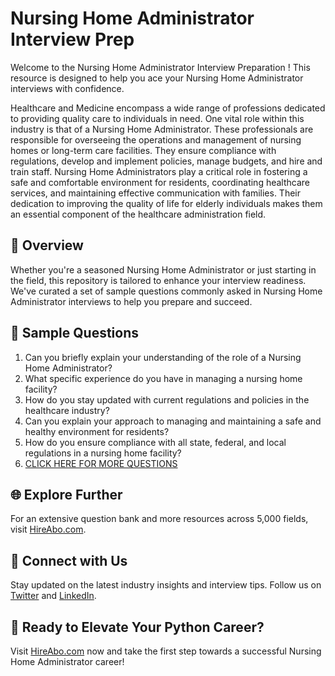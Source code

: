 # Nursing Home Administrator Interview Prep

Welcome to the Nursing Home Administrator Interview Preparation ! This resource is designed to help you ace your Nursing Home Administrator interviews with confidence.

Healthcare and Medicine encompass a wide range of professions dedicated to providing quality care to individuals in need. One vital role within this industry is that of a Nursing Home Administrator. These professionals are responsible for overseeing the operations and management of nursing homes or long-term care facilities. They ensure compliance with regulations, develop and implement policies, manage budgets, and hire and train staff. Nursing Home Administrators play a critical role in fostering a safe and comfortable environment for residents, coordinating healthcare services, and maintaining effective communication with families. Their dedication to improving the quality of life for elderly individuals makes them an essential component of the healthcare administration field.

## 🚀 Overview

Whether you're a seasoned Nursing Home Administrator or just starting in the field, this repository is tailored to enhance your interview readiness. We've curated a set of sample questions commonly asked in Nursing Home Administrator interviews to help you prepare and succeed.

## 📝 Sample Questions

1. Can you briefly explain your understanding of the role of a Nursing Home Administrator?
2. What specific experience do you have in managing a nursing home facility?
3. How do you stay updated with current regulations and policies in the healthcare industry?
4. Can you explain your approach to managing and maintaining a safe and healthy environment for residents?
5. How do you ensure compliance with all state, federal, and local regulations in a nursing home facility?
6. [CLICK HERE FOR MORE QUESTIONS](https://hireabo.com/job/2_4_9/Nursing%20Home%20Administrator)

## 🌐 Explore Further

For an extensive question bank and more resources across 5,000 fields, visit [HireAbo.com](https://www.hireabo.com).

## 📱 Connect with Us

Stay updated on the latest industry insights and interview tips. Follow us on [Twitter](https://twitter.com/hireabo) and [LinkedIn](https://www.linkedin.com/in/hire-abo-3609972a8/).

## 🚀 Ready to Elevate Your Python Career?

Visit [HireAbo.com](https://www.hireabo.com) now and take the first step towards a successful Nursing Home Administrator career!
